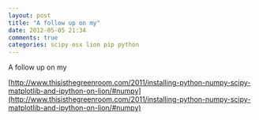```yaml
---
layout: post
title: "A follow up on my"
date: 2012-05-05 21:34
comments: true
categories: scipy osx lion pip python
---
```


A follow up on my 

[http://www.thisisthegreenroom.com/2011/installing-python-numpy-scipy-matplotlib-and-ipython-on-lion/#numpy](http://www.thisisthegreenroom.com/2011/installing-python-numpy-scipy-matplotlib-and-ipython-on-lion/#numpy)

